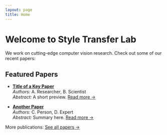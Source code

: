 ```yaml
---
layout: page
title: Home
---
```


# Welcome to Style Transfer Lab

We work on cutting-edge computer vision research. Check out some of our recent papers:

## Featured Papers

- **[Title of a Key Paper](#)**  
  *Authors:* A. Researcher, B. Scientist  
  *Abstract:* A short preview. [Read more →](/papers/)

- **[Another Paper](#)**  
  *Authors:* C. Person, D. Expert  
  *Abstract:* Summary here. [Read more →](/papers/)

More publications: [See all papers →](/papers/)
